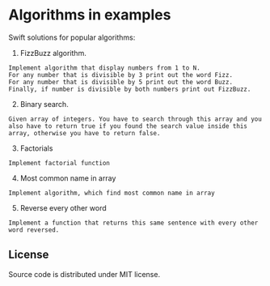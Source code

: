 # Algorithms in examples


Swift solutions for popular algorithms:

1. FizzBuzz algorithm. 

  ```
  Implement algorithm that display numbers from 1 to N.
  For any number that is divisible by 3 print out the word Fizz.
  For any number that is divisible by 5 print out the word Buzz.
  Finally, if number is divisible by both numbers print out FizzBuzz.
  ```

2. Binary search.

  ```
  Given array of integers. You have to search through this array and you also have to return true if you found the search value inside this array, otherwise you have to return false.
  ```

3. Factorials

  ```
  Implement factorial function
  ```

4. Most common name in array

  ```
  Implement algorithm, which find most common name in array
  ```

5. Reverse every other word

  ```
  Implement a function that returns this same sentence with every other word reversed.
  ```

## License
Source code is distributed under MIT license.

